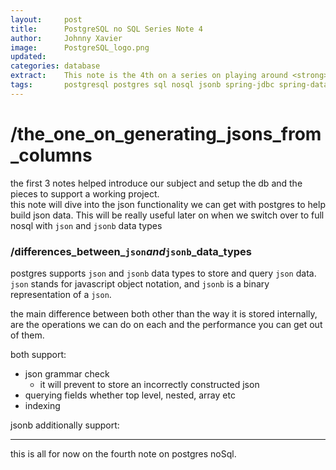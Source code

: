 ```yaml
---
layout:     post
title:      PostgreSQL no SQL Series Note 4
author:     Johnny Xavier
image:      PostgreSQL_logo.png
updated: 
categories: database
extract:    This note is the 4th on a series on playing around <strong>noSQL</strong> capabilities of the tried and true <strong>PostgreSQL</strong> db 
tags:       postgresql postgres sql nosql jsonb spring-jdbc spring-data document-store basics
---
```


# /the_one_on_generating_jsons_from_columns
the first 3 notes helped introduce our subject and setup the db and the pieces to support a working project.<br>
this note will dive into the json functionality we can get with postgres to help build json data. This will be really useful later on when we switch over to full nosql with `json` and `jsonb` data types

### /differences_between_`json`_and_`jsonb`_data_types
postgres supports `json` and `jsonb` data types to store and query `json` data.<br>
`json` stands for javascript object notation, and `jsonb` is a binary representation of a `json`.

the main difference between both other than the way it is stored internally, are the operations we can do on each and the performance you can get out of them.

both support:
* json grammar check
    * it will prevent to store an incorrectly constructed json
* querying fields whether top level, nested, array etc
* indexing

jsonb additionally support:




---

this is all for now on the fourth note on postgres noSql.